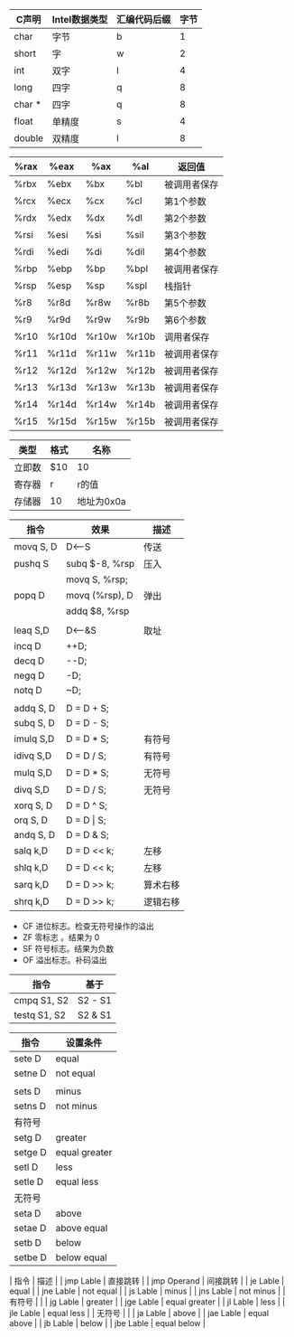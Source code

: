 | C声明  | Intel数据类型 | 汇编代码后缀 | 字节 |
| ------ | ------------- | ------------ | ---- |
| char   | 字节          | b            | 1    |
| short  | 字            | w            | 2    |
| int    | 双字          | l            | 4    |
| long   | 四字          | q            | 8    |
| char * | 四字          | q            | 8    |
| float  | 单精度        | s            | 4    |
| double | 双精度        | l            | 8    |

| %rax | %eax  | %ax   | %al   | 返回值       |
| ---- | ----- | ----- | ----- | ------------ |
| %rbx | %ebx  | %bx   | %bl   | 被调用者保存 |
| %rcx | %ecx  | %cx   | %cl   | 第1个参数    |
| %rdx | %edx  | %dx   | %dl   | 第2个参数    |
| %rsi | %esi  | %si   | %sil  | 第3个参数    |
| %rdi | %edi  | %di   | %dil  | 第4个参数    |
| %rbp | %ebp  | %bp   | %bpl  | 被调用者保存 |
| %rsp | %esp  | %sp   | %spl  | 栈指针       |
| %r8  | %r8d  | %r8w  | %r8b  | 第5个参数    |
| %r9  | %r9d  | %r9w  | %r9b  | 第6个参数    |
| %r10 | %r10d | %r10w | %r10b | 调用者保存   |
| %r11 | %r11d | %r11w | %r11b | 被调用者保存 |
| %r12 | %r12d | %r12w | %r12b | 被调用者保存 |
| %r13 | %r13d | %r13w | %r13b | 被调用者保存 |
| %r14 | %r14d | %r14w | %r14b | 被调用者保存 |
| %r15 | %r15d | %r15w | %r15b | 被调用者保存 |

| 类型   | 格式 | 名称       |
| ------ | ---- | ---------- |
| 立即数 | $10  | 10         |
| 寄存器 | r    | r的值      |
| 存储器 | 10   | 地址为0x0a |

| 指令      | 效果           | 描述     |
| --------- | -------------- | -------- |
| movq S, D | D<--S          | 传送     |
| pushq S   | subq $-8, %rsp | 压入     |
|           | movq S, %rsp;  |          |
| popq D    | movq (%rsp), D | 弹出     |
|           | addq $8, %rsp  |          |
|           |                |          |
| leaq S,D  | D<--&S         | 取址     |
| incq D    | ++D;           |          |
| decq D    | --D;           |          |
| negq D    | -D;            |          |
| notq D    | ~D;            |          |
|           |                |          |
| addq S, D | D = D + S;     |          |
| subq S, D | D = D - S;     |          |
| imulq S,D | D = D * S;     | 有符号   |
| idivq S,D | D = D / S;     | 有符号   |
| mulq S,D  | D = D * S;     | 无符号   |
| divq S,D  | D = D / S;     | 无符号   |
| xorq S, D | D = D ^ S;     |          |
| orq S, D  | D = D \| S;    |          |
| andq S, D | D = D & S;     |          |
| salq k,D  | D = D << k;    | 左移     |
| shlq k,D  | D = D << k;    | 左移     |
| sarq k,D  | D = D >> k;    | 算术右移 |
| shrq k,D  | D = D >> k;    | 逻辑右移 |

* CF 进位标志。检查无符号操作的溢出
* ZF 零标志 。结果为 0
* SF 符号标志。结果为负数
* OF 溢出标志。补码溢出

| 指令         | 基于    |
| ------------ | ------- |
| cmpq S1, S2  | S2 - S1 |
| testq S1, S2 | S2 & S1 |

| 指令    | 设置条件     |
| ------- | ------------ |
| sete D  | equal        |
| setne D | not equal    |
|         |              |
| sets D  | minus        |
| setns D | not minus    |
| 有符号  |              |
| setg D  | greater      |
| setge D | equal greater |
| setl D  | less         |
| setle D | equal less   |
| 无符号  |              |
| seta D  | above        |
| setae D | above equal  |
| setb D  | below        |
| setbe D | below equal  |

| 指令          | 描述          |
| jmp Lable     | 直接跳转      |
| jmp Operand | 间接跳转      |
| je Lable      | equal         |
| jne Lable     | not equal     |
| js Lable      | minus         |
| jns Lable     | not minus     |
| 有符号        |               |
| jg Lable      | greater       |
| jge Lable     | equal greater |
| jl Lable      | less          |
| jle Lable     | equal less    |
| 无符号        |               |
| ja Lable      | above         |
| jae Lable     | equal above   |
| jb Lable      | below         |
| jbe Lable     | equal below   |
